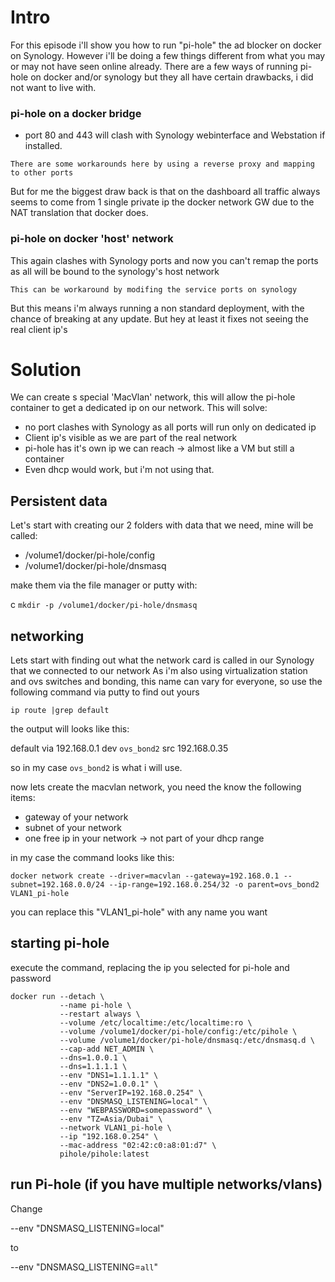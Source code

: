 # Intro
For this episode i'll show you how to run "pi-hole" the ad blocker on docker on Synology.
However i'll be doing a few things different from what you may or may not have seen online already.
There are a few ways of running pi-hole on docker and/or synology but they all have certain drawbacks,
i did not want to live with.

### pi-hole on a docker bridge
* port 80 and 443 will clash with Synology webinterface and Webstation if installed.

```There are some workarounds here by using a reverse proxy and mapping to other ports```

But for me the biggest draw back is that on the dashboard all traffic always seems to come from 1 single private ip
the docker network GW due to the NAT translation that docker does.

### pi-hole on docker 'host' network
This again clashes with Synology ports and now you can't remap the ports as all will be bound to the synology's host network

```This can be workaround by modifing the service ports on synology```

But this means i'm always running a non standard deployment, with the chance of breaking at any update.
But hey at least it fixes not seeing the real client ip's

# Solution

We can create s special 'MacVlan' network, this will allow the pi-hole container to get a dedicated ip on our network.
This will solve:

* no port clashes with Synology as all ports will run only on dedicated ip
* Client ip's visible as we are part of the real network
* pi-hole has it's own ip we can reach -> almost like a VM but still a container
* Even dhcp would work, but i'm not using that.

## Persistent data
Let's start with creating our 2 folders with data that we need, mine will be called:

* /volume1/docker/pi-hole/config
* /volume1/docker/pi-hole/dnsmasq

make them via the file manager or putty with:

c
```mkdir -p /volume1/docker/pi-hole/dnsmasq```

## networking
Lets start with finding out what the network card is called in our Synology that we connected to our network 
As i'm also using virtualization station and ovs switches and bonding, this name can vary for everyone, 
so use the following command via putty to find out yours

```ip route |grep default```

the output will looks like this:

default via 192.168.0.1 dev ```ovs_bond2```  src 192.168.0.35

so in my case ```ovs_bond2``` is what i will use.

now lets create the macvlan network, you need the know the following items:
* gateway of your network
* subnet of your network
* one free ip in your network -> not part of your dhcp range

in my case the command looks like this:

```docker network create --driver=macvlan --gateway=192.168.0.1 --subnet=192.168.0.0/24 --ip-range=192.168.0.254/32 -o parent=ovs_bond2 VLAN1_pi-hole```

you can replace this "VLAN1_pi-hole" with any name you want

## starting pi-hole
execute the command, replacing the ip you selected for pi-hole and password

```
docker run --detach \
           --name pi-hole \
           --restart always \
           --volume /etc/localtime:/etc/localtime:ro \
           --volume /volume1/docker/pi-hole/config:/etc/pihole \
           --volume /volume1/docker/pi-hole/dnsmasq:/etc/dnsmasq.d \
           --cap-add NET_ADMIN \
           --dns=1.0.0.1 \
           --dns=1.1.1.1 \
           --env "DNS1=1.1.1.1" \
           --env "DNS2=1.0.0.1" \
           --env "ServerIP=192.168.0.254" \
           --env "DNSMASQ_LISTENING=local" \
           --env "WEBPASSWORD=somepassword" \
           --env "TZ=Asia/Dubai" \
           --network VLAN1_pi-hole \
           --ip "192.168.0.254" \
           --mac-address "02:42:c0:a8:01:d7" \
           pihole/pihole:latest
```

## run Pi-hole (if you have multiple networks/vlans)
Change 

--env "DNSMASQ_LISTENING=local"
 
 to

--env "DNSMASQ_LISTENING=```all```"
